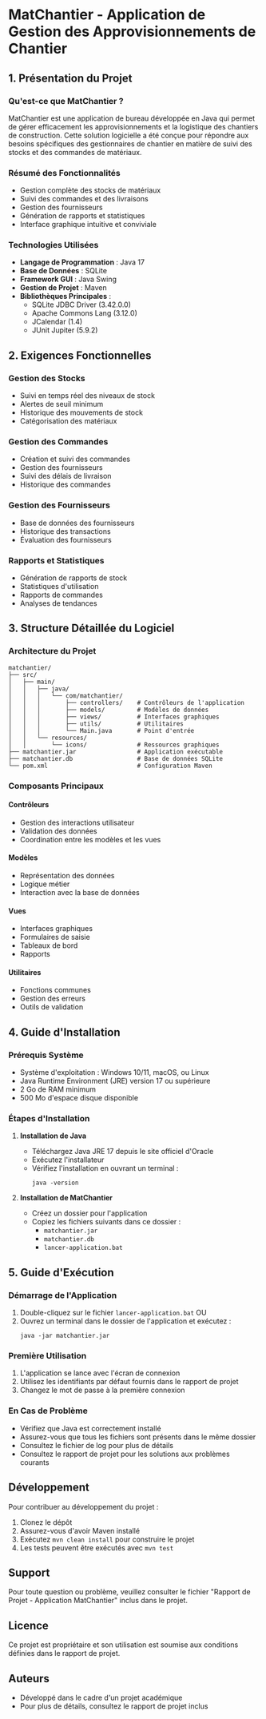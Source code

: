 # MatChantier - Application de Gestion des Approvisionnements de Chantier

## 1. Présentation du Projet

### Qu'est-ce que MatChantier ?
MatChantier est une application de bureau développée en Java qui permet de gérer efficacement les approvisionnements et la logistique des chantiers de construction. Cette solution logicielle a été conçue pour répondre aux besoins spécifiques des gestionnaires de chantier en matière de suivi des stocks et des commandes de matériaux.

### Résumé des Fonctionnalités
- Gestion complète des stocks de matériaux
- Suivi des commandes et des livraisons
- Gestion des fournisseurs
- Génération de rapports et statistiques
- Interface graphique intuitive et conviviale

### Technologies Utilisées
- **Langage de Programmation** : Java 17
- **Base de Données** : SQLite
- **Framework GUI** : Java Swing
- **Gestion de Projet** : Maven
- **Bibliothèques Principales** :
  - SQLite JDBC Driver (3.42.0.0)
  - Apache Commons Lang (3.12.0)
  - JCalendar (1.4)
  - JUnit Jupiter (5.9.2)

## 2. Exigences Fonctionnelles

### Gestion des Stocks
- Suivi en temps réel des niveaux de stock
- Alertes de seuil minimum
- Historique des mouvements de stock
- Catégorisation des matériaux

### Gestion des Commandes
- Création et suivi des commandes
- Gestion des fournisseurs
- Suivi des délais de livraison
- Historique des commandes

### Gestion des Fournisseurs
- Base de données des fournisseurs
- Historique des transactions
- Évaluation des fournisseurs

### Rapports et Statistiques
- Génération de rapports de stock
- Statistiques d'utilisation
- Rapports de commandes
- Analyses de tendances

## 3. Structure Détaillée du Logiciel

### Architecture du Projet
```
matchantier/
├── src/
│   ├── main/
│   │   ├── java/
│   │   │   └── com/matchantier/
│   │   │       ├── controllers/    # Contrôleurs de l'application
│   │   │       ├── models/         # Modèles de données
│   │   │       ├── views/          # Interfaces graphiques
│   │   │       ├── utils/          # Utilitaires
│   │   │       └── Main.java       # Point d'entrée
│   │   └── resources/
│   │       └── icons/              # Ressources graphiques
├── matchantier.jar                 # Application exécutable
├── matchantier.db                  # Base de données SQLite
└── pom.xml                         # Configuration Maven
```

### Composants Principaux

#### Contrôleurs
- Gestion des interactions utilisateur
- Validation des données
- Coordination entre les modèles et les vues

#### Modèles
- Représentation des données
- Logique métier
- Interaction avec la base de données

#### Vues
- Interfaces graphiques
- Formulaires de saisie
- Tableaux de bord
- Rapports

#### Utilitaires
- Fonctions communes
- Gestion des erreurs
- Outils de validation

## 4. Guide d'Installation

### Prérequis Système
- Système d'exploitation : Windows 10/11, macOS, ou Linux
- Java Runtime Environment (JRE) version 17 ou supérieure
- 2 Go de RAM minimum
- 500 Mo d'espace disque disponible

### Étapes d'Installation

1. **Installation de Java**
   - Téléchargez Java JRE 17 depuis le site officiel d'Oracle
   - Exécutez l'installateur
   - Vérifiez l'installation en ouvrant un terminal :
     ```
     java -version
     ```

2. **Installation de MatChantier**
   - Créez un dossier pour l'application
   - Copiez les fichiers suivants dans ce dossier :
     - `matchantier.jar`
     - `matchantier.db`
     - `lancer-application.bat`

## 5. Guide d'Exécution

### Démarrage de l'Application
1. Double-cliquez sur le fichier `lancer-application.bat`
   OU
2. Ouvrez un terminal dans le dossier de l'application et exécutez :
   ```
   java -jar matchantier.jar
   ```

### Première Utilisation
1. L'application se lance avec l'écran de connexion
2. Utilisez les identifiants par défaut fournis dans le rapport de projet
3. Changez le mot de passe à la première connexion

### En Cas de Problème
- Vérifiez que Java est correctement installé
- Assurez-vous que tous les fichiers sont présents dans le même dossier
- Consultez le fichier de log pour plus de détails
- Consultez le rapport de projet pour les solutions aux problèmes courants

## Développement
Pour contribuer au développement du projet :

1. Clonez le dépôt
2. Assurez-vous d'avoir Maven installé
3. Exécutez `mvn clean install` pour construire le projet
4. Les tests peuvent être exécutés avec `mvn test`

## Support
Pour toute question ou problème, veuillez consulter le fichier "Rapport de Projet - Application MatChantier" inclus dans le projet.

## Licence
Ce projet est propriétaire et son utilisation est soumise aux conditions définies dans le rapport de projet.

## Auteurs
- Développé dans le cadre d'un projet académique
- Pour plus de détails, consultez le rapport de projet inclus 